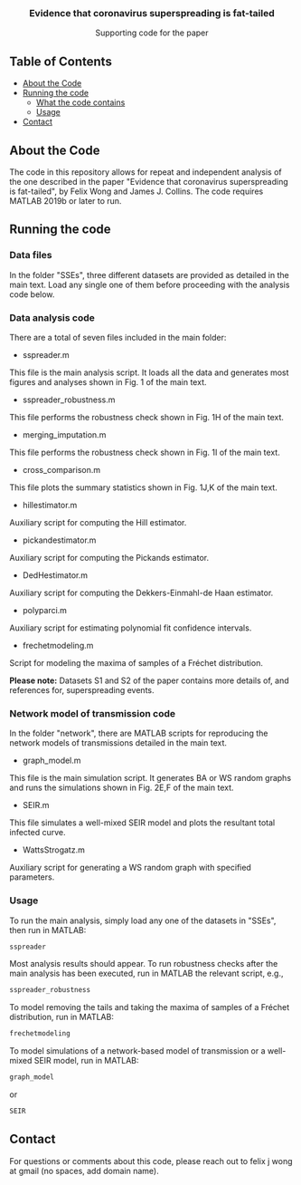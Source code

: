 <!--
*** Thanks for checking out this README Template. If you have a suggestion that would
*** make this better, please fork the repo and create a pull request or simply open
*** an issue with the tag "enhancement".
*** Thanks again! Now go create something AMAZING! :D
-->




<!-- PROJECT LOGO -->
<br />
<p align="center">

  <h3 align="center">Evidence that coronavirus superspreading is fat-tailed</h3>

  <p align="center">
    Supporting code for the paper
  </p>
</p>



<!-- TABLE OF CONTENTS -->
## Table of Contents

* [About the Code](#about-the-project)
* [Running the code](#running-the-code)
  * [What the code contains](#what-the-code-contains)
  * [Usage](#usage)
* [Contact](#contact)



<!-- ABOUT THE PROJECT -->
## About the Code

The code in this repository allows for repeat and independent analysis of the one described in the paper "Evidence that coronavirus superspreading is fat-tailed", by Felix Wong and James J. Collins. The code requires MATLAB 2019b or later to run. 

<!-- GETTING STARTED -->
## Running the code

### Data files

In the folder "SSEs", three different datasets are provided as detailed in the main text. Load any single one of them before proceeding with the analysis code below.

### Data analysis code

There are a total of seven files included in the main folder:

* sspreader.m
<p>
This file is the main analysis script. It loads all the data and generates most figures and analyses shown in Fig. 1 of the main text.
</p>

* sspreader_robustness.m
<p>
This file performs the robustness check shown in Fig. 1H of the main text.
</p>

* merging_imputation.m
<p>
This file performs the robustness check shown in Fig. 1I of the main text.
</p>

* cross_comparison.m
<p>
This file plots the summary statistics shown in Fig. 1J,K of the main text.
</p>

* hillestimator.m
<p>
Auxiliary script for computing the Hill estimator. 
</p>

* pickandestimator.m
<p>
Auxiliary script for computing the Pickands estimator. 
</p>

* DedHestimator.m
<p>
Auxiliary script for computing the Dekkers-Einmahl-de Haan estimator. 
</p>

* polyparci.m
<p>
Auxiliary script for estimating polynomial fit confidence intervals.
</p>

* frechetmodeling.m
<p>
Script for modeling the maxima of samples of a Fr&eacute;chet distribution.
</p>

<p>
<b>Please note:</b> Datasets S1 and S2 of the paper contains more details of, and references for, superspreading events.
</p>


### Network model of transmission code

In the folder "network", there are MATLAB scripts for reproducing the network models of transmissions detailed in the main text.

* graph_model.m
<p>
This file is the main simulation script. It generates BA or WS random graphs and runs the simulations shown in Fig. 2E,F of the main text.
</p>

* SEIR.m
<p>
This file simulates a well-mixed SEIR model and plots the resultant total infected curve.
</p>

* WattsStrogatz.m
<p>
Auxiliary script for generating a WS random graph with specified parameters.
</p>


### Usage

To run the main analysis, simply load any one of the datasets in "SSEs", then run in MATLAB:
```sh
sspreader
```
Most analysis results should appear. To run robustness checks after the main analysis has been executed, run in MATLAB the relevant script, e.g., 
```sh
sspreader_robustness
```
To model removing the tails and taking the maxima of samples of a Fr&eacute;chet distribution, run in MATLAB:
```sh
frechetmodeling
```
To model simulations of a network-based model of transmission or a well-mixed SEIR model, run in MATLAB:
```sh
graph_model
```
or
```sh
SEIR
```

<!-- CONTACT -->
## Contact

For questions or comments about this code, please reach out to felix j wong at gmail (no spaces, add domain name). 

